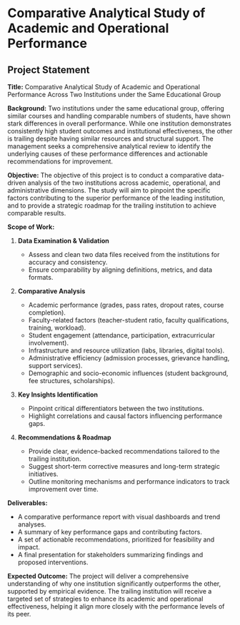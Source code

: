 
# **Comparative Analytical Study of Academic and Operational Performance**

## **Project Statement**

**Title:**
Comparative Analytical Study of Academic and Operational Performance Across Two Institutions under the Same Educational Group

**Background:**
Two institutions under the same educational group, offering similar courses and handling comparable numbers of students, have shown stark differences in overall performance. While one institution demonstrates consistently high student outcomes and institutional effectiveness, the other is trailing despite having similar resources and structural support. The management seeks a comprehensive analytical review to identify the underlying causes of these performance differences and actionable recommendations for improvement.

**Objective:**
The objective of this project is to conduct a comparative data-driven analysis of the two institutions across academic, operational, and administrative dimensions. The study will aim to pinpoint the specific factors contributing to the superior performance of the leading institution, and to provide a strategic roadmap for the trailing institution to achieve comparable results.

**Scope of Work:**

1. **Data Examination & Validation**

   * Assess and clean two data files received from the institutions for accuracy and consistency.
   * Ensure comparability by aligning definitions, metrics, and data formats.

2. **Comparative Analysis**

   * Academic performance (grades, pass rates, dropout rates, course completion).
   * Faculty-related factors (teacher-student ratio, faculty qualifications, training, workload).
   * Student engagement (attendance, participation, extracurricular involvement).
   * Infrastructure and resource utilization (labs, libraries, digital tools).
   * Administrative efficiency (admission processes, grievance handling, support services).
   * Demographic and socio-economic influences (student background, fee structures, scholarships).

3. **Key Insights Identification**

   * Pinpoint critical differentiators between the two institutions.
   * Highlight correlations and causal factors influencing performance gaps.

4. **Recommendations & Roadmap**

   * Provide clear, evidence-backed recommendations tailored to the trailing institution.
   * Suggest short-term corrective measures and long-term strategic initiatives.
   * Outline monitoring mechanisms and performance indicators to track improvement over time.

**Deliverables:**

* A comparative performance report with visual dashboards and trend analyses.
* A summary of key performance gaps and contributing factors.
* A set of actionable recommendations, prioritized for feasibility and impact.
* A final presentation for stakeholders summarizing findings and proposed interventions.

**Expected Outcome:**
The project will deliver a comprehensive understanding of why one institution significantly outperforms the other, supported by empirical evidence. The trailing institution will receive a targeted set of strategies to enhance its academic and operational effectiveness, helping it align more closely with the performance levels of its peer.


